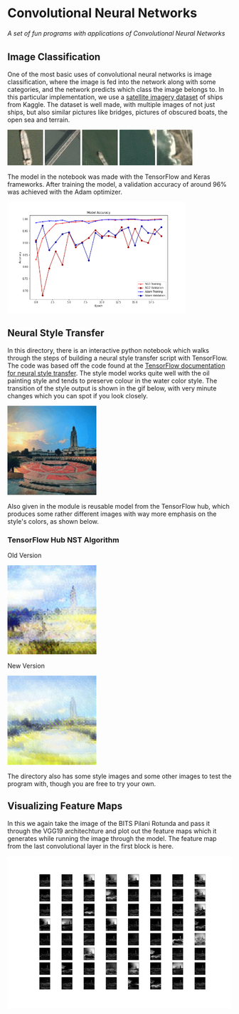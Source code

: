 
# Convolutional Neural Networks
 ###### A set of fun programs with applications of Convolutional Neural Networks

## Image Classification
One of the most basic uses of convolutional neural networks is image classification, where the image is fed into the network along with some categories, and the network predicts which class the image belongs to. In this particular implementation, we use a [satellite imagery dataset](https://www.kaggle.com/rhammell/ships-in-satellite-imagery) of ships from Kaggle. The dataset is well made, with multiple images of not just ships, but also similar pictures like bridges, pictures of obscured boats, the open sea and terrain.

<img src="https://raw.githubusercontent.com/sbalan7/ConvNets/master/Image%20Classification/images/ship.png" width="80" height="80" />  <img src="https://raw.githubusercontent.com/sbalan7/ConvNets/master/Image%20Classification/images/bridge.png" width="80" height="80" />  <img src="https://raw.githubusercontent.com/sbalan7/ConvNets/master/Image%20Classification/images/partboat.png" width="80" height="80" />  <img src="https://raw.githubusercontent.com/sbalan7/ConvNets/master/Image%20Classification/images/opensea.png" width="80" height="80" />  <img src="https://raw.githubusercontent.com/sbalan7/ConvNets/master/Image%20Classification/images/terrain.png" width="80" height="80" />

The model in the notebook was made with the TensorFlow and Keras frameworks. After training the model, a validation accuracy of around 96% was achieved with the Adam optimizer.

<img src="https://raw.githubusercontent.com/sbalan7/ConvNets/master/Image%20Classification/images/accuracy.png" width="400" height="250" />

## Neural Style Transfer
In this directory, there is an interactive python notebook which walks through the steps of building a neural style transfer script with TensorFlow. The code was based off the code found at the [TensorFlow documentation for neural style transfer](https://www.tensorflow.org/tutorials/generative/style_transfer). The style model works quite well with the oil painting style and tends to preserve colour in the water color style. The transition of the style output is shown in the gif below, with very minute changes which you can spot if you look closely.

<img src="https://raw.githubusercontent.com/sbalan7/ConvNets/master/Neural%20Style%20Transfer/Images/outputs/rotunda-water-color.gif" width="200" height="200" />

Also given in the module is reusable model from the TensorFlow hub, which produces some rather different images with way more emphasis on the style's colors, as shown below.
### TensorFlow Hub NST Algorithm 
Old Version

<img src="https://raw.githubusercontent.com/sbalan7/ConvNets/master/Neural%20Style%20Transfer/Images/outputs/rotunda-water-color(1).png" width="200" height="200" />

New Version

<img src="https://raw.githubusercontent.com/sbalan7/ConvNets/master/Neural%20Style%20Transfer/Images/outputs/rotunda-water-color(2).png" width="200" height="200" />

The directory also has some style images and some other images to test the program with, though you are free to try your own.

## Visualizing Feature Maps
In this we again take the image of the BITS Pilani Rotunda and pass it through the VGG19 architechture and plot out the feature maps which it generates while running the image through the model. The feature map from the last convolutional layer in the first block is here.

<img src="https://raw.githubusercontent.com/sbalan7/ConvNets/master/Visualizing%20Feature%20Maps/fmap.png" data-canonical-src="https://raw.githubusercontent.com/sbalan7/ConvNets/master/Visualizing%20Feature%20Maps/fmap.png" width="576" height="342" />
